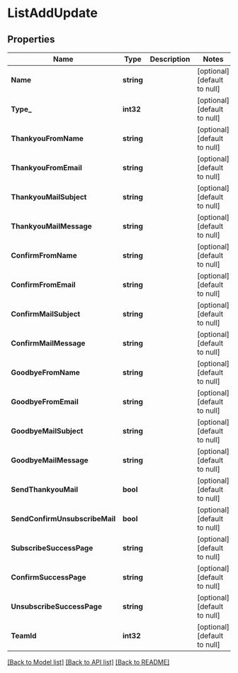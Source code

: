 # ListAddUpdate

## Properties
Name | Type | Description | Notes
------------ | ------------- | ------------- | -------------
**Name** | **string** |  | [optional] [default to null]
**Type_** | **int32** |  | [optional] [default to null]
**ThankyouFromName** | **string** |  | [optional] [default to null]
**ThankyouFromEmail** | **string** |  | [optional] [default to null]
**ThankyouMailSubject** | **string** |  | [optional] [default to null]
**ThankyouMailMessage** | **string** |  | [optional] [default to null]
**ConfirmFromName** | **string** |  | [optional] [default to null]
**ConfirmFromEmail** | **string** |  | [optional] [default to null]
**ConfirmMailSubject** | **string** |  | [optional] [default to null]
**ConfirmMailMessage** | **string** |  | [optional] [default to null]
**GoodbyeFromName** | **string** |  | [optional] [default to null]
**GoodbyeFromEmail** | **string** |  | [optional] [default to null]
**GoodbyeMailSubject** | **string** |  | [optional] [default to null]
**GoodbyeMailMessage** | **string** |  | [optional] [default to null]
**SendThankyouMail** | **bool** |  | [optional] [default to null]
**SendConfirmUnsubscribeMail** | **bool** |  | [optional] [default to null]
**SubscribeSuccessPage** | **string** |  | [optional] [default to null]
**ConfirmSuccessPage** | **string** |  | [optional] [default to null]
**UnsubscribeSuccessPage** | **string** |  | [optional] [default to null]
**TeamId** | **int32** |  | [optional] [default to null]

[[Back to Model list]](../README.md#documentation-for-models) [[Back to API list]](../README.md#documentation-for-api-endpoints) [[Back to README]](../README.md)


